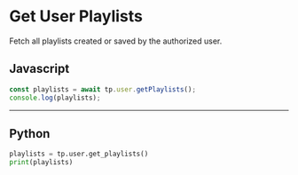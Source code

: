 # Get User Playlists
Fetch all playlists created or saved by the authorized user.

## Javascript

```js
const playlists = await tp.user.getPlaylists();
console.log(playlists);
```

-----

## Python

```python
playlists = tp.user.get_playlists()
print(playlists)
```